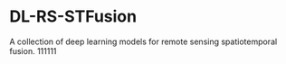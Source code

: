 # DL-RS-STFusion
A collection of deep learning models for remote sensing spatiotemporal fusion.
111111
